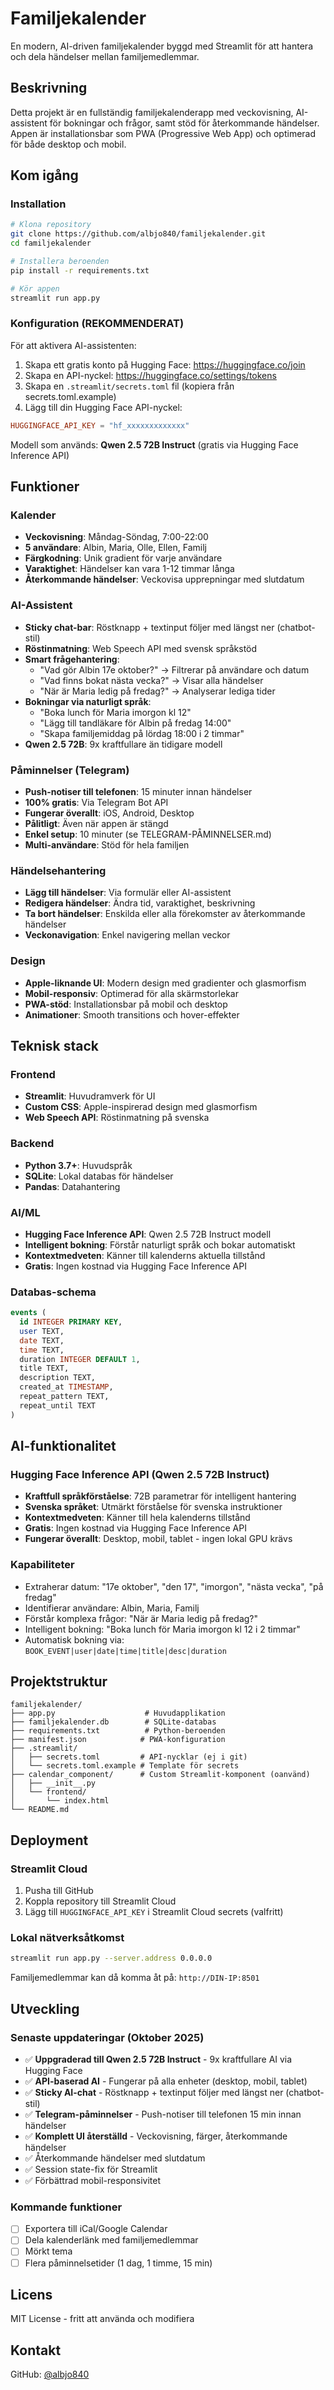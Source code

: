# Familjekalender

En modern, AI-driven familjekalender byggd med Streamlit för att hantera och dela händelser mellan familjemedlemmar.

## Beskrivning

Detta projekt är en fullständig familjekalenderapp med veckovisning, AI-assistent för bokningar och frågor, samt stöd för återkommande händelser. Appen är installationsbar som PWA (Progressive Web App) och optimerad för både desktop och mobil.

## Kom igång

### Installation

```bash
# Klona repository
git clone https://github.com/albjo840/familjekalender.git
cd familjekalender

# Installera beroenden
pip install -r requirements.txt

# Kör appen
streamlit run app.py
```

### Konfiguration (REKOMMENDERAT)

För att aktivera AI-assistenten:

1. Skapa ett gratis konto på Hugging Face: https://huggingface.co/join
2. Skapa en API-nyckel: https://huggingface.co/settings/tokens
3. Skapa en `.streamlit/secrets.toml` fil (kopiera från secrets.toml.example)
4. Lägg till din Hugging Face API-nyckel:
```toml
HUGGINGFACE_API_KEY = "hf_xxxxxxxxxxxxx"
```

Modell som används: **Qwen 2.5 72B Instruct** (gratis via Hugging Face Inference API)

## Funktioner

### Kalender
- **Veckovisning**: Måndag-Söndag, 7:00-22:00
- **5 användare**: Albin, Maria, Olle, Ellen, Familj
- **Färgkodning**: Unik gradient för varje användare
- **Varaktighet**: Händelser kan vara 1-12 timmar långa
- **Återkommande händelser**: Veckovisa upprepningar med slutdatum

### AI-Assistent
- **Sticky chat-bar**: Röstknapp + textinput följer med längst ner (chatbot-stil)
- **Röstinmatning**: Web Speech API med svensk språkstöd
- **Smart frågehantering**:
  - "Vad gör Albin 17e oktober?" → Filtrerar på användare och datum
  - "Vad finns bokat nästa vecka?" → Visar alla händelser
  - "När är Maria ledig på fredag?" → Analyserar lediga tider
- **Bokningar via naturligt språk**:
  - "Boka lunch för Maria imorgon kl 12"
  - "Lägg till tandläkare för Albin på fredag 14:00"
  - "Skapa familjemiddag på lördag 18:00 i 2 timmar"
- **Qwen 2.5 72B**: 9x kraftfullare än tidigare modell

### Påminnelser (Telegram)
- **Push-notiser till telefonen**: 15 minuter innan händelser
- **100% gratis**: Via Telegram Bot API
- **Fungerar överallt**: iOS, Android, Desktop
- **Pålitligt**: Även när appen är stängd
- **Enkel setup**: 10 minuter (se TELEGRAM-PÅMINNELSER.md)
- **Multi-användare**: Stöd för hela familjen

### Händelsehantering
- **Lägg till händelser**: Via formulär eller AI-assistent
- **Redigera händelser**: Ändra tid, varaktighet, beskrivning
- **Ta bort händelser**: Enskilda eller alla förekomster av återkommande händelser
- **Veckonavigation**: Enkel navigering mellan veckor

### Design
- **Apple-liknande UI**: Modern design med gradienter och glasmorfism
- **Mobil-responsiv**: Optimerad för alla skärmstorlekar
- **PWA-stöd**: Installationsbar på mobil och desktop
- **Animationer**: Smooth transitions och hover-effekter

## Teknisk stack

### Frontend
- **Streamlit**: Huvudramverk för UI
- **Custom CSS**: Apple-inspirerad design med glasmorfism
- **Web Speech API**: Röstinmatning på svenska

### Backend
- **Python 3.7+**: Huvudspråk
- **SQLite**: Lokal databas för händelser
- **Pandas**: Datahantering

### AI/ML
- **Hugging Face Inference API**: Qwen 2.5 72B Instruct modell
- **Intelligent bokning**: Förstår naturligt språk och bokar automatiskt
- **Kontextmedveten**: Känner till kalenderns aktuella tillstånd
- **Gratis**: Ingen kostnad via Hugging Face Inference API

### Databas-schema
```sql
events (
  id INTEGER PRIMARY KEY,
  user TEXT,
  date TEXT,
  time TEXT,
  duration INTEGER DEFAULT 1,
  title TEXT,
  description TEXT,
  created_at TIMESTAMP,
  repeat_pattern TEXT,
  repeat_until TEXT
)
```

## AI-funktionalitet

### Hugging Face Inference API (Qwen 2.5 72B Instruct)
- **Kraftfull språkförståelse**: 72B parametrar för intelligent hantering
- **Svenska språket**: Utmärkt förståelse för svenska instruktioner
- **Kontextmedveten**: Känner till hela kalenderns tillstånd
- **Gratis**: Ingen kostnad via Hugging Face Inference API
- **Fungerar överallt**: Desktop, mobil, tablet - ingen lokal GPU krävs

### Kapabiliteter
- Extraherar datum: "17e oktober", "den 17", "imorgon", "nästa vecka", "på fredag"
- Identifierar användare: Albin, Maria, Familj
- Förstår komplexa frågor: "När är Maria ledig på fredag?"
- Intelligent bokning: "Boka lunch för Maria imorgon kl 12 i 2 timmar"
- Automatisk bokning via: `BOOK_EVENT|user|date|time|title|desc|duration`

## Projektstruktur

```
familjekalender/
├── app.py                    # Huvudapplikation
├── familjekalender.db        # SQLite-databas
├── requirements.txt          # Python-beroenden
├── manifest.json            # PWA-konfiguration
├── .streamlit/
│   ├── secrets.toml         # API-nycklar (ej i git)
│   └── secrets.toml.example # Template för secrets
├── calendar_component/      # Custom Streamlit-komponent (oanvänd)
│   ├── __init__.py
│   └── frontend/
│       └── index.html
└── README.md
```

## Deployment

### Streamlit Cloud
1. Pusha till GitHub
2. Koppla repository till Streamlit Cloud
3. Lägg till `HUGGINGFACE_API_KEY` i Streamlit Cloud secrets (valfritt)

### Lokal nätverksåtkomst
```bash
streamlit run app.py --server.address 0.0.0.0
```
Familjemedlemmar kan då komma åt på: `http://DIN-IP:8501`

## Utveckling

### Senaste uppdateringar (Oktober 2025)
- ✅ **Uppgraderad till Qwen 2.5 72B Instruct** - 9x kraftfullare AI via Hugging Face
- ✅ **API-baserad AI** - Fungerar på alla enheter (desktop, mobil, tablet)
- ✅ **Sticky AI-chat** - Röstknapp + textinput följer med längst ner (chatbot-stil)
- ✅ **Telegram-påminnelser** - Push-notiser till telefonen 15 min innan händelser
- ✅ **Komplett UI återställd** - Veckovisning, färger, återkommande händelser
- ✅ Återkommande händelser med slutdatum
- ✅ Session state-fix för Streamlit
- ✅ Förbättrad mobil-responsivitet

### Kommande funktioner
- [ ] Exportera till iCal/Google Calendar
- [ ] Dela kalenderlänk med familjemedlemmar
- [ ] Mörkt tema
- [ ] Flera påminnelsetider (1 dag, 1 timme, 15 min)

## Licens

MIT License - fritt att använda och modifiera

## Kontakt

GitHub: [@albjo840](https://github.com/albjo840)
